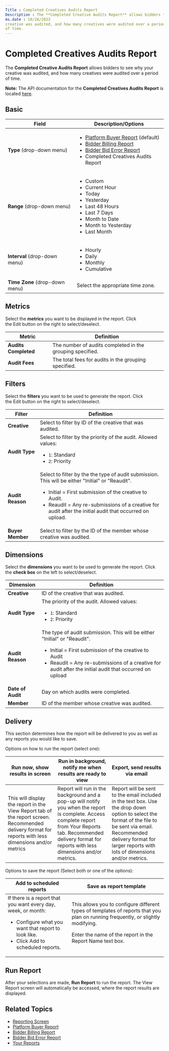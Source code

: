 ```yaml
---
Title : Completed Creatives Audits Report
Description : The **Completed Creative Audits Report** allows bidders to see why your
ms.date : 10/28/2023
creative was audited, and how many creatives were audited over a period
of time.
---
```



# Completed Creatives Audits Report





The **Completed Creative Audits Report** allows bidders to see why your
creative was audited, and how many creatives were audited over a period
of time.



<b>Note:</b> The API documentation for the
**Completed Creatives Audits Report** is located <a
href="completed-creative-audits-report.md"
class="xref" target="_blank">here</a>.







## Basic

<table class="table">
<thead class="thead">
<tr class="header row">
<th id="ID-000087aa__entry__1"
class="entry colsep-1 rowsep-1">Field</th>
<th id="ID-000087aa__entry__2"
class="entry colsep-1 rowsep-1">Description/Options</th>
</tr>
</thead>
<tbody class="tbody">
<tr class="odd row">
<td class="entry colsep-1 rowsep-1"
headers="ID-000087aa__entry__1"><strong>Type</strong> (drop-down
menu)</td>
<td class="entry colsep-1 rowsep-1" headers="ID-000087aa__entry__2"><ul>
<li><a href="platform-buyer-report.md" class="xref">Platform Buyer
Report</a> (default)</li>
<li><a href="bidder-billing-report.md" class="xref">Bidder Billing
Report</a></li>
<li><a href="bidder-bid-error-report.md" class="xref">Bidder Bid Error
Report</a></li>
<li>Completed Creatives Audits Report</li>
</ul></td>
</tr>
<tr class="even row">
<td class="entry colsep-1 rowsep-1"
headers="ID-000087aa__entry__1"><strong>Range</strong> (drop-down
menu)</td>
<td class="entry colsep-1 rowsep-1" headers="ID-000087aa__entry__2"><ul>
<li>Custom</li>
<li>Current Hour</li>
<li>Today</li>
<li>Yesterday</li>
<li>Last 48 Hours</li>
<li>Last 7 Days</li>
<li>Month to Date</li>
<li>Month to Yesterday</li>
<li>Last Month</li>
</ul></td>
</tr>
<tr class="odd row">
<td class="entry colsep-1 rowsep-1"
headers="ID-000087aa__entry__1"><strong>Interval</strong> (drop-down
menu)</td>
<td class="entry colsep-1 rowsep-1" headers="ID-000087aa__entry__2"><ul>
<li>Hourly</li>
<li>Daily</li>
<li>Monthly</li>
<li>Cumulative</li>
</ul></td>
</tr>
<tr class="even row">
<td class="entry colsep-1 rowsep-1"
headers="ID-000087aa__entry__1"><strong>Time Zone</strong> (drop-down
menu)</td>
<td class="entry colsep-1 rowsep-1"
headers="ID-000087aa__entry__2">Select the appropriate time zone.</td>
</tr>
</tbody>
</table>





## Metrics

Select the **metrics** you want to be displayed in the report. Click
the Edit button on the right to
select/deselect.

<table class="table">
<thead class="thead">
<tr class="header row">
<th id="ID-000087aa__entry__11"
class="entry colsep-1 rowsep-1">Metric</th>
<th id="ID-000087aa__entry__12"
class="entry colsep-1 rowsep-1">Definition</th>
</tr>
</thead>
<tbody class="tbody">
<tr class="odd row">
<td class="entry colsep-1 rowsep-1"
headers="ID-000087aa__entry__11"><strong>Audits Completed</strong></td>
<td class="entry colsep-1 rowsep-1" headers="ID-000087aa__entry__12">The
number of audits completed in the grouping specified.</td>
</tr>
<tr class="even row">
<td class="entry colsep-1 rowsep-1"
headers="ID-000087aa__entry__11"><strong>Audit Fees</strong></td>
<td class="entry colsep-1 rowsep-1" headers="ID-000087aa__entry__12">The
total fees for audits in the grouping specified.</td>
</tr>
</tbody>
</table>





## Filters

Select the **filters** you want to be used to generate the report. Click
the Edit button on the right to
select/deselect.

<table class="table">
<thead class="thead">
<tr class="header row">
<th id="ID-000087aa__entry__17"
class="entry colsep-1 rowsep-1">Filter</th>
<th id="ID-000087aa__entry__18"
class="entry colsep-1 rowsep-1">Definition</th>
</tr>
</thead>
<tbody class="tbody">
<tr class="odd row">
<td class="entry colsep-1 rowsep-1"
headers="ID-000087aa__entry__17"><strong>Creative</strong></td>
<td class="entry colsep-1 rowsep-1"
headers="ID-000087aa__entry__18">Select to filter by ID of the creative
that was audited.</td>
</tr>
<tr class="even row">
<td class="entry colsep-1 rowsep-1"
headers="ID-000087aa__entry__17"><strong>Audit Type</strong></td>
<td class="entry colsep-1 rowsep-1"
headers="ID-000087aa__entry__18">Select to filter by the priority of the
audit. Allowed values:
<ul>
<li><code class="ph codeph">1</code>: Standard</li>
<li><code class="ph codeph">2</code>: Priority</li>
</ul></td>
</tr>
<tr class="odd row">
<td class="entry colsep-1 rowsep-1"
headers="ID-000087aa__entry__17"><strong>Audit Reason</strong></td>
<td class="entry colsep-1 rowsep-1"
headers="ID-000087aa__entry__18">Select to filter by the the type of
audit submission. This will be either "Initial" or "Reaudit".
<ul>
<li>Initial = First submission of the creative to Audit.</li>
<li>Reaudit = Any re-submissions of a creative for audit after the
initial audit that occurred on upload.</li>
</ul></td>
</tr>
<tr class="even row">
<td class="entry colsep-1 rowsep-1"
headers="ID-000087aa__entry__17"><strong>Buyer Member</strong></td>
<td class="entry colsep-1 rowsep-1"
headers="ID-000087aa__entry__18">Select to filter by the ID of the
member whose creative was audited.</td>
</tr>
</tbody>
</table>





## Dimensions

Select the **dimensions** you want to be used to generate the report.
Click the **check box** on the left to select/deselect.

<table class="table">
<thead class="thead">
<tr class="header row">
<th id="ID-000087aa__entry__27"
class="entry colsep-1 rowsep-1">Dimension</th>
<th id="ID-000087aa__entry__28"
class="entry colsep-1 rowsep-1">Definition</th>
</tr>
</thead>
<tbody class="tbody">
<tr class="odd row">
<td class="entry colsep-1 rowsep-1"
headers="ID-000087aa__entry__27"><strong>Creative</strong></td>
<td class="entry colsep-1 rowsep-1" headers="ID-000087aa__entry__28">ID
of the creative that was audited.</td>
</tr>
<tr class="even row">
<td class="entry colsep-1 rowsep-1"
headers="ID-000087aa__entry__27"><strong>Audit Type</strong></td>
<td class="entry colsep-1 rowsep-1" headers="ID-000087aa__entry__28">The
priority of the audit. Allowed values:
<ul>
<li><code class="ph codeph">1</code>: Standard</li>
<li><code class="ph codeph">2</code>: Priority</li>
</ul></td>
</tr>
<tr class="odd row">
<td class="entry colsep-1 rowsep-1"
headers="ID-000087aa__entry__27"><strong>Audit Reason</strong></td>
<td class="entry colsep-1 rowsep-1" headers="ID-000087aa__entry__28">The
type of audit submission. This will be either "Initial" or "Reaudit".
<ul>
<li>Initial = First submission of the creative to Audit</li>
<li>Reaudit = Any re-submissions of a creative for audit after the
initial audit that occurred on upload</li>
</ul></td>
</tr>
<tr class="even row">
<td class="entry colsep-1 rowsep-1"
headers="ID-000087aa__entry__27"><strong>Date of Audit</strong></td>
<td class="entry colsep-1 rowsep-1" headers="ID-000087aa__entry__28">Day
on which audits were completed.</td>
</tr>
<tr class="odd row">
<td class="entry colsep-1 rowsep-1"
headers="ID-000087aa__entry__27"><strong>Member</strong></td>
<td class="entry colsep-1 rowsep-1" headers="ID-000087aa__entry__28">ID
of the member whose creative was audited.</td>
</tr>
</tbody>
</table>





## Delivery

This section determines how the report will be delivered to you as well
as any reports you would like to save.

Options on how to run the report (select one):

<table class="table">
<thead class="thead">
<tr class="header row">
<th id="ID-000087aa__entry__39" class="entry colsep-1 rowsep-1">Run now,
show results in screen</th>
<th id="ID-000087aa__entry__40" class="entry colsep-1 rowsep-1">Run in
background, notify me when results are ready to view</th>
<th id="ID-000087aa__entry__41" class="entry colsep-1 rowsep-1">Export,
send results via email</th>
</tr>
</thead>
<tbody class="tbody">
<tr class="odd row">
<td class="entry colsep-1 rowsep-1"
headers="ID-000087aa__entry__39">This will display the report in the
View Report tab of the report
screen. Recommended delivery format for reports with less dimensions
and/or metrics</td>
<td class="entry colsep-1 rowsep-1"
headers="ID-000087aa__entry__40">Report will run in the background and a
pop-up will notify you when the report is complete. Access complete
report from Your Reports tab.
Recommended delivery format for reports with less dimensions and/or
metrics.</td>
<td class="entry colsep-1 rowsep-1"
headers="ID-000087aa__entry__41">Report will be sent to the email
included in the text box. Use the drop down option to select the format
of the file to be sent via email. Recommended delivery format for larger
reports with lots of dimensions and/or metrics.</td>
</tr>
</tbody>
</table>

Options to save the report (Select both or one of the options): 

<table class="table">
<thead class="thead">
<tr class="header row">
<th id="ID-000087aa__entry__45" class="entry colsep-1 rowsep-1">Add to
scheduled reports</th>
<th id="ID-000087aa__entry__46" class="entry colsep-1 rowsep-1">Save as
report template</th>
</tr>
</thead>
<tbody class="tbody">
<tr class="odd row">
<td class="entry colsep-1 rowsep-1" headers="ID-000087aa__entry__45">If
there is a report that you want every day, week, or month:
<ul>
<li>Configure what you want that report to look like.</li>
<li>Click Add to scheduled
reports.</li>
</ul></td>
<td class="entry colsep-1 rowsep-1"
headers="ID-000087aa__entry__46">This allows you to configure different
types of templates of reports that you plan on running frequently, or
slightly modifying.
<p>Enter the name of the report in the Report
Name text box.</p></td>
</tr>
</tbody>
</table>





## Run Report

After your selections are made, **Run Report** to run the report.
The View Report screen will
automatically be accessed, where the report results are displayed.





## Related Topics 

- <a
  href="reporting-screen.md"
  class="xref" target="_blank">Reporting Screen</a>
- <a
  href="platform-buyer-report.md"
  class="xref" target="_blank">Platform Buyer Report</a>
- <a
  href="bidder-billing-report.md"
  class="xref" target="_blank">Bidder Billing Report</a>
- <a
  href="bidder-bid-error-report.md"
  class="xref" target="_blank">Bidder Bid Error Report</a>
- <a
  href="your-reports.md"
  class="xref" target="_blank">Your Reports</a>







